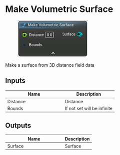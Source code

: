 # Make Volumetric Surface

<div align="left" data-full-width="false">

<figure><img src="../../../.gitbook/assets/Make_Volumetric_Surface.png" alt=""><figcaption></figcaption></figure>

</div>

Make a surface from 3D distance field data

## Inputs

<table><thead><tr><th width="170">Name</th><th>Description</th></tr></thead><tbody><tr><td>Distance</td><td>Distance</td></tr><tr><td>Bounds</td><td>If not set will be infinite</td></tr></tbody></table>

## Outputs

<table><thead><tr><th width="170">Name</th><th>Description</th></tr></thead><tbody><tr><td>Surface</td><td>Surface</td></tr></tbody></table>
